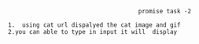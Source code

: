                                                    promise task -2 

              1.  using cat url dispalyed the cat image and gif 
              2.you can able to type in input it will  display 